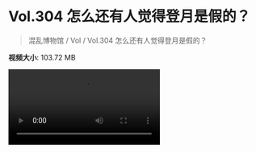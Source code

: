 # Vol.304 怎么还有人觉得登月是假的？

> 混乱博物馆 / Vol / Vol.304 怎么还有人觉得登月是假的？

**视频大小**: 103.72 MB

<div class="video"><video src="https://file.hsyhx.top/archive/304.mp4" controls preload>🤔 您的浏览器不支持 video 标签</video></div>
